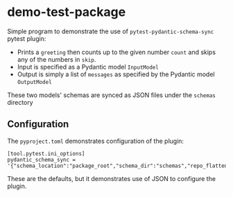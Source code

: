 # demo-test-package

Simple program to demonstrate the use of `pytest-pydantic-schema-sync` pytest plugin:

- Prints a `greeting` then counts up to the given number `count` and skips any of the numbers in `skip`.
- Input is specified as a Pydantic model `InputModel`
- Output is simply a list of `messages` as specified by the Pydantic model `OutputModel`

These two models' schemas are synced as JSON files under the `schemas` directory

## Configuration

The `pyproject.toml` demonstrates configuration of the plugin:

```
[tool.pytest.ini_options]
pydantic_schema_sync = '{"schema_location":"package_root","schema_dir":"schemas","repo_flatten":false}'
```

These are the defaults, but it demonstrates use of JSON to configure the plugin.
